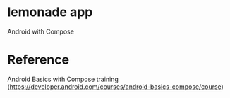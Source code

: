 # lemonade app
Android with Compose

# Reference
Android Basics with Compose training (https://developer.android.com/courses/android-basics-compose/course)
